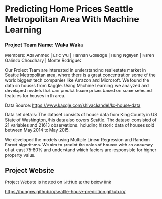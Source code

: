 # Predicting Home Prices Seattle Metropolitan Area With Machine Learning

### Project Team Name: Waka Waka
Members: Adil Ahmed | Eric Wu | Hannah Golledge | Hung Nguyen | Karen Galindo Choudhary | Monte Rodriguez 

Our Project Team are interested in understanding real estate market in Seattle Metropolitan area, where there is a great concentration some of the world biggest tech companies like Amazon and Microsoft. We found the data on houses from Kaggle. Using Machine Learning, we analyzed and developed models that can predict house prices based on some selected features for houses in th area.

Data Source: https://www.kaggle.com/shivachandel/kc-house-data

Data set details: The dataset consists of house data from King County in US State of Washington, this data also covers Seattle. The dataset consisted of 21 variables and 21613 observations, including historic data of houses sold between May 2014 to May 2015.

We developed the models using Multiple Linear Regression and Random Forest algorithms. 
We aim to predict the sales of houses with an accuracy of at least 75-80% and understand which factors are responsible for higher property value.

## Project Website

Project Website is hosted on GitHub at the below link

https://hungnw.github.io/seattle-house-prediction.github.io/
